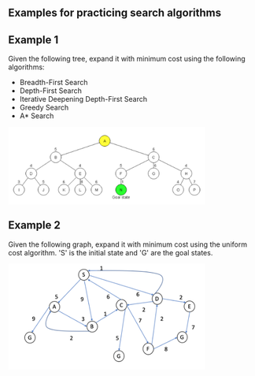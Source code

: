 ## Examples for practicing search algorithms

## Example 1
Given the following tree, expand it with minimum cost using the following algorithms: 
- Breadth-First Search 
- Depth-First Search
- Iterative Deepening Depth-First Search
- Greedy Search 
- A* Search

<img align="center" src="tree1.png" width="400">

## Example 2
Given the following graph, expand it with minimum cost using the uniform cost algorithm. 'S' is the initial state and 'G' are the goal states. 

<img align="center" src="graph2.png" width="400">
